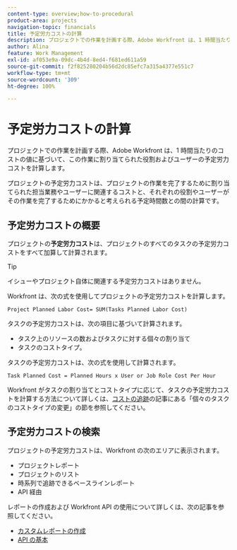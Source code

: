 ```yaml
---
content-type: overview;how-to-procedural
product-area: projects
navigation-topic: financials
title: 予定労力コストの計算
description: プロジェクトでの作業を計画する際、Adobe Workfront は、1 時間当たりのコストの値に基づいて、この作業に割り当てられた役割およびユーザーの予定労力コストを計算します。
author: Alina
feature: Work Management
exl-id: af053e9a-09dc-4b4d-8ed4-f681ed611a59
source-git-commit: f2f825280204b56d2dc85efc7a315a4377e551c7
workflow-type: tm+mt
source-wordcount: '309'
ht-degree: 100%

---
```


# 予定労力コストの計算

プロジェクトでの作業を計画する際、Adobe Workfront は、1 時間当たりのコストの値に基づいて、この作業に割り当てられた役割およびユーザーの予定労力コストを計算します。

プロジェクトの予定労力コストは、プロジェクトの作業を完了するために割り当てられた担当業務やユーザーに関連するコストと、それぞれの役割やユーザーがその作業を完了するためにかかると考えられる予定時間数との間の計算です。

## 予定労力コストの概要

プロジェクトの&#x200B;**予定労力コスト**&#x200B;は、プロジェクトのすべてのタスクの予定労力コストをすべて加算して計算されます。

>[!TIP]
>
>イシューやプロジェクト自体に関連する予定労力コストはありません。

Workfront は、次の式を使用してプロジェクトの予定労力コストを計算します。

```
Project Planned Labor Cost= SUM(Tasks Planned Labor Cost)
```

タスクの予定労力コストは、次の項目に基づいて計算されます。

* タスク上のリソースの数およびタスクに対する個々の割り当て
* タスクのコストタイプ。

タスクの予定労力コストは、次の式を使用して計算されます。

```
Task Planned Cost = Planned Hours x User or Job Role Cost Per Hour
```

Workfront がタスクの割り当てとコストタイプに応じて、タスクの予定労力コストを計算する方法について詳しくは、[コストの追跡](../../../manage-work/projects/project-finances/track-costs.md)の記事にある「個々のタスクのコストタイプの変更」の節を参照してください。

## 予定労力コストの検索

プロジェクトの予定労力コストは、Workfront の次のエリアに表示されます。

* プロジェクトレポート
* プロジェクトのリスト
* 時系列で追跡できるベースラインレポート
* API 経由

レポートの作成および Workfront API の使用について詳しくは、次の記事を参照してください。

* [カスタムレポートの作成](../../../reports-and-dashboards/reports/creating-and-managing-reports/create-custom-report.md)
* [API の基本](../../../wf-api/general/api-basics.md)
